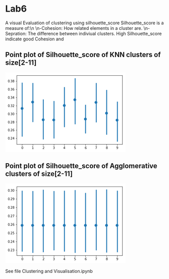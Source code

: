 # Lab6
A visual Evaluation of clustering using silhouette_score
Silhouette_score is a measure of:\n
	\n-Cohesion: How related elements in a cluster are.
	\n-Sepration: The difference between indiviual clusters.
High Silhouette_score indicate good Cohesion and 

## Point plot of Silhouette_score of KNN clusters of size[2-11]
![logo](./KNN_cluster_plot.png)


## Point plot of Silhouette_score of Agglomerative clusters of size[2-11]
![logo](./Agg_cluster_plot.png)	

See file Clustering and Visualisation.ipynb
